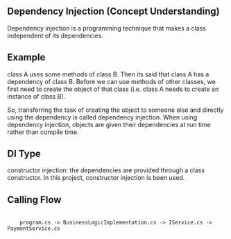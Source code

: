 <h2>Dependency Injection (Concept Understanding)</h2>
  <p>Dependency injection is a programming technique that makes a class independent of its dependencies.</p>

<h2>Example</h2>
  <p>class A uses some methods of class B. Then its said that class A has a dependency of class B. Before we can use methods of other classes, we first need to create the object of that class (i.e. class A needs to create an instance of class B).</p>

  <p>So, transferring the task of creating the object to someone else and directly using the dependency is called dependency injection. When using dependency injection, objects are given their dependencies at run time rather than compile time.</p>

<h2>DI Type</h2>
  <p>constructor injection: the dependencies are provided through a class constructor. In this project, constructor injection is been used.</p>

<h2>Calling Flow</h2>

<pre>
  <code>
    program.cs -> BusinessLogicImplementation.cs -> IService.cs -> PaymentService.cs
  </code>
</pre>

